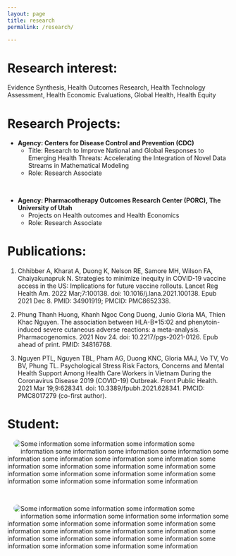 ```yaml
---
layout: page
title: research
permalink: /research/

---
```


# Research interest:

Evidence Synthesis, Health Outcomes Research, Health Technology Assessment, Health Economic Evaluations, Global Health, Health Equity

# Research Projects:

* **Agency: Centers for Disease Control and Prevention (CDC)**
	* Title: Research to Improve National and Global Responses to Emerging Health Threats: Accelerating the Integration of Novel Data Streams in Mathematical Modeling
	* Role: Research Associate
<!--<br/><br/>-->

&nbsp;

* **Agency: Pharmacotherapy Outcomes Research Center (PORC), The University of Utah**
	* Projects on Health outcomes and Health Economics
	* Role: Research Associate

# Publications:

1. Chhibber A, Kharat A, Duong K, Nelson RE, Samore MH, Wilson FA, Chaiyakunapruk N. Strategies to minimize inequity in COVID-19 vaccine access in the US: Implications for future vaccine rollouts. Lancet Reg Health Am. 2022 Mar;7:100138. doi: 10.1016/j.lana.2021.100138. Epub 2021 Dec 8. PMID: 34901919; PMCID: PMC8652338.

2. Phung Thanh Huong, Khanh Ngoc Cong Duong, Junio Gloria MA, Thien Khac Nguyen. The association between HLA-B*15:02 and phenytoin-induced severe cutaneous adverse reactions: a meta-analysis. Pharmacogenomics. 2021 Nov 24. doi: 10.2217/pgs-2021-0126. Epub ahead of print. PMID: 34816768.

3. Nguyen PTL, Nguyen TBL, Pham AG, Duong KNC, Gloria MAJ, Vo TV, Vo BV, Phung TL. Psychological Stress Risk Factors, Concerns and Mental Health Support Among Health Care Workers in Vietnam During the Coronavirus Disease 2019 (COVID-19) Outbreak. Front Public Health. 2021 Mar 19;9:628341. doi: 10.3389/fpubh.2021.628341. PMCID: PMC8017279 (co-first author).

# Student:

<img src = "https://raw.githubusercontent.com/tuong-khang/tuong-khang.github.io/master/images/PicsArt_06-26-04.51.10.png" style="float: left; max-width: 20%; margin: 0 0 1em 1em; border-radius: 999px"/>
Some information some information some information some information some information some information some information some information some information some information some information some information some information some information some information some information some information some information some information some information some information some information some information

&nbsp;

<img src = "https://raw.githubusercontent.com/tuong-khang/tuong-khang.github.io/master/images/PicsArt_06-26-04.51.10.png" style="float: left; max-width: 20%; margin: 0 0 1em 1em; border-radius: 999px"/>

Some information some information some information some information some information some information some information some information some information some information some information some information some information some information some information some information some information some information some information some information some information some information some information
